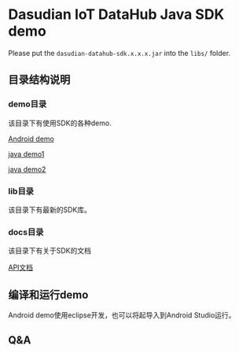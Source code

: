 # Dasudian IoT DataHub Java SDK demo

Please put the `dasudian-datahub-sdk.x.x.x.jar` into the `libs/` folder.

## 目录结构说明

### demo目录
该目录下有使用SDK的各种demo.

[Android demo](./demo/src/com/dasudian/iot_datahub_sdk_demo_android/MainActivity.java)

[java demo1](./demo-java/Main.java)

[java demo2](./demo-java/UploadImage.java)

### lib目录
该目录下有最新的SDK库。

### docs目录
该目录下有关于SDK的文档

[API文档](./docs/API.md)

## 编译和运行demo
Android demo使用eclipse开发，也可以将起导入到Android Studio运行。

## Q&A
